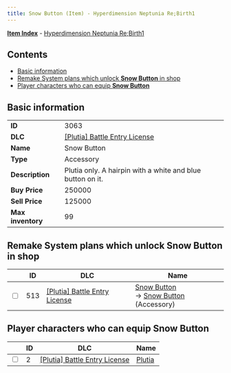 ```yaml
---
title: Snow Button (Item) - Hyperdimension Neptunia Re;Birth1
---
```


[**Item Index**](/neptunia/rb1/item/index.html) - [Hyperdimension Neptunia Re;Birth1](/neptunia/rb1)

## Contents

- [Basic information](#basic-information)
- [Remake System plans which unlock **Snow Button** in shop](#remake-system-plans-which-unlock-snow-button-in-shop)
- [Player characters who can equip **Snow Button**](#player-characters-who-can-equip-snow-button)
## Basic information

|   |   |
| -- | -- |
| **ID** | 3063 |
| **DLC** | [[Plutia] Battle Entry License](/neptunia/rb1/dlc/7-plutia.html) |
| **Name** | Snow Button |
| **Type** | Accessory |
| **Description** | Plutia only. A hairpin with a white and blue button on it. |
| **Buy Price** | 250000 |
| **Sell Price** | 125000 |
| **Max inventory** | 99 |


## Remake System plans which unlock **Snow Button** in shop

|    | ID | DLC | Name |
| -- | -- | --- | ---- |
| <input type="checkbox" id="rb1-remake-7-513" class="trackbox" /> | 513 | [[Plutia] Battle Entry License](/neptunia/rb1/dlc/7-plutia.html) | [Snow Button](/neptunia/rb1/remake/7-513-snow-button.html)<br /> → [Snow Button](/neptunia/rb1/item/7-3063-snow-button.html) (Accessory) |


## Player characters who can equip **Snow Button**

|    | ID | DLC | Name |
| -- | -- | --- | ---- |
| <input type="checkbox" id="rb1-player-7-2" class="trackbox" /> | 2 | [[Plutia] Battle Entry License](/neptunia/rb1/dlc/7-plutia.html) | [Plutia](/neptunia/rb1/player/7-2-plutia.html) |
